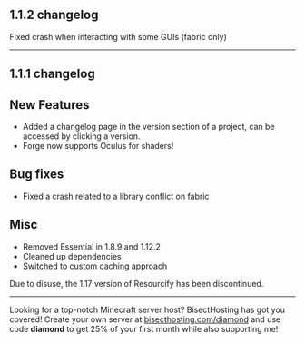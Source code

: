## 1.1.2 changelog
Fixed crash when interacting with some GUIs (fabric only)

----------------------------------------------------------------------------------------------------
## 1.1.1 changelog
## New Features
- Added a changelog page in the version section of a project, can be accessed by clicking a version.
- Forge now supports Oculus for shaders!

## Bug fixes
- Fixed a crash related to a library conflict on fabric

## Misc
- Removed Essential in 1.8.9 and 1.12.2
- Cleaned up dependencies
- Switched to custom caching approach

Due to disuse, the 1.17 version of Resourcify has been discontinued.

----------------------------------------------------------------------------------------------------

Looking for a top-notch Minecraft server host? BisectHosting has got you covered! Create your own server at [bisecthosting.com/diamond](https://bisecthosting.com/diamond?r=resourcify+update) and use code **diamond** to get 25% of your first month while also supporting me!